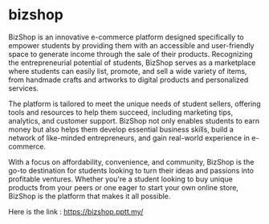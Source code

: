# bizshop
BizShop is an innovative e-commerce platform designed specifically to empower students by providing them with an accessible and user-friendly space to generate income through the sale of their products. Recognizing the entrepreneurial potential of students, BizShop serves as a marketplace where students can easily list, promote, and sell a wide variety of items, from handmade crafts and artworks to digital products and personalized services.

The platform is tailored to meet the unique needs of student sellers, offering tools and resources to help them succeed, including marketing tips, analytics, and customer support. BizShop not only enables students to earn money but also helps them develop essential business skills, build a network of like-minded entrepreneurs, and gain real-world experience in e-commerce.

With a focus on affordability, convenience, and community, BizShop is the go-to destination for students looking to turn their ideas and passions into profitable ventures. Whether you're a student looking to buy unique products from your peers or one eager to start your own online store, BizShop is the platform that makes it all possible.

Here is the link : https://bizshop.pptt.my/
